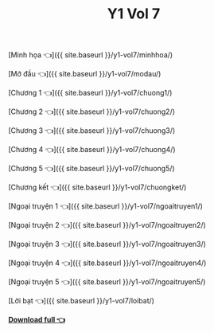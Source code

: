 ﻿---
layout: post
title: Y1 Vol 7
---

[Minh họa 👈]({{ site.baseurl }}/y1-vol7/minhhoa/)

[Mở đầu 👈]({{ site.baseurl }}/y1-vol7/modau/)

[Chương 1 👈]({{ site.baseurl }}/y1-vol7/chuong1/)

[Chương 2 👈]({{ site.baseurl }}/y1-vol7/chuong2/)

[Chương 3 👈]({{ site.baseurl }}/y1-vol7/chuong3/)

[Chương 4 👈]({{ site.baseurl }}/y1-vol7/chuong4/)

[Chương 5 👈]({{ site.baseurl }}/y1-vol7/chuong5/)

[Chương kết 👈]({{ site.baseurl }}/y1-vol7/chuongket/)

[Ngoại truyện 1 👈]({{ site.baseurl }}/y1-vol7/ngoaitruyen1/)

[Ngoại truyện 2 👈]({{ site.baseurl }}/y1-vol7/ngoaitruyen2/)

[Ngoại truyện 3 👈]({{ site.baseurl }}/y1-vol7/ngoaitruyen3/)

[Ngoại truyện 4 👈]({{ site.baseurl }}/y1-vol7/ngoaitruyen4/)

[Ngoại truyện 5 👈]({{ site.baseurl }}/y1-vol7/ngoaitruyen5/)

[Lời bạt 👈]({{ site.baseurl }}/y1-vol7/loibat/)


[**Download full 👈**](https://ll.rf.gd/Share/cote.ga/y1/vol7.docx)